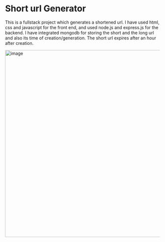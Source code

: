 # Short url Generator

This is a fullstack project which generates a shortened url. I have used html, css and javascript for the front end, and used node.js and express.js for the backend.
I have integrated mongodb for storing the short and the long url and also its time of creation/generation. The short url expires after an hour after creation.

<img width="1084" height="607" alt="image" src="https://github.com/user-attachments/assets/e1197d2b-8d32-446b-aa2f-027a8f7b448a" />


